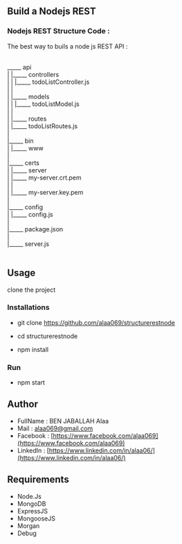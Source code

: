 ## Build a Nodejs REST

### Nodejs REST Structure Code :

The best way to buils a node js REST API : <br /> <br />

 _____ api <br />
|       |_____ controllers <br />
|       |           |_____ todoListController.js <br />
|       | <br />
|       |_____ models <br />
|       |           |_____ todoListModel.js <br />
|       |      <br />
|       |_____ routes <br />
|                   |_____ todoListRoutes.js <br />
|       <br />
|_____ bin <br />
|       |_____ www <br />
| <br />
|_____ certs     <br />
|       |_____ server <br />
|               |_____ my-server.crt.pem <br />
|               | <br />
|               |_____ my-server.key.pem <br />
| <br />
|_____ config <br />
|        |_____ config.js <br />
| <br />
|_____ package.json <br />
| <br />
|_____ server.js <br /> <br />


## Usage

clone the project

### Installations

* git clone https://github.com/alaa069/structurerestnode

* cd structurerestnode

* npm install

### Run

* npm start

## Author

* FullName  :  BEN JABALLAH Alaa
* Mail      :  alaa069@gmail.com
* Facebook  :  [https://www.facebook.com/alaa069](https://www.facebook.com/alaa069)
* LinkedIn  :  [https://www.linkedin.com/in/alaa06/](https://www.linkedin.com/in/alaa06/)

## Requirements

* Node.Js
* MongoDB
* ExpressJS
* MongooseJS
* Morgan
* Debug